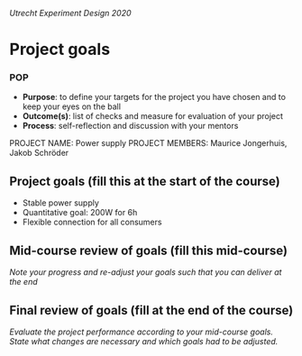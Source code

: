 *Utrecht Experiment Design 2020*

# Project goals

### POP

+ **Purpose**: to define your targets for the project you have chosen and to keep your eyes on the ball 
+ **Outcome(s)**: list of checks and measure for evaluation of your project
+ **Process**: self-reflection and discussion with your mentors

PROJECT NAME: Power supply
PROJECT MEMBERS: Maurice Jongerhuis, Jakob Schröder

## Project goals (fill this at the start of the course)

- Stable power supply 
- Quantitative goal: 200W for 6h 
- Flexible connection for all consumers 


## Mid-course review of goals (fill this mid-course)
*Note your progress and re-adjust your goals such that you can deliver at the end*


## Final review of goals (fill at the end of the course)
*Evaluate the project performance according to your mid-course goals. State what changes are necessary and which goals had to be adjusted.* 
